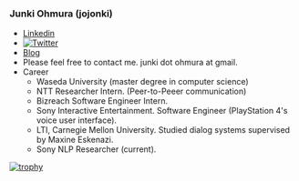 ### Junki Ohmura (jojonki)

<!--
**jojonki/jojonki** is a ✨ _special_ ✨ repository because its `README.md` (this file) appears on your GitHub profile.

Here are some ideas to get you started:

- 🔭 I’m currently working on ...
- 🌱 I’m currently learning ...
- 👯 I’m looking to collaborate on ...
- 🤔 I’m looking for help with ...
- 💬 Ask me about ...
- 📫 How to reach me: ...
- 😄 Pronouns: ...
- ⚡ Fun fact: ...
-->

- [Linkedin](https://www.linkedin.com/in/junki/)
- [![Twitter](https://img.shields.io/twitter/url/https/twitter.com/jojonki.svg?style=social&label=Follow%20%40jojonki)](https://twitter.com/jojonki)
- [Blog](https://www.jonki.net/)
- Please feel free to contact me.  junki dot ohmura at gmail.
- Career
  - Waseda University (master degree in computer science)
  - NTT Researcher Intern. (Peer-to-Peeer communication)
  - Bizreach Software Engineer Intern.
  - Sony Interactive Entertainment. Software Engineer (PlayStation 4's voice user interface).
  - LTI, Carnegie Mellon University. Studied dialog systems supervised by Maxine Eskenazi.
  - Sony NLP Researcher (current).

[![trophy](https://github-profile-trophy.vercel.app/?username=jojonki)](https://github.com/ryo-ma/github-profile-trophy)
